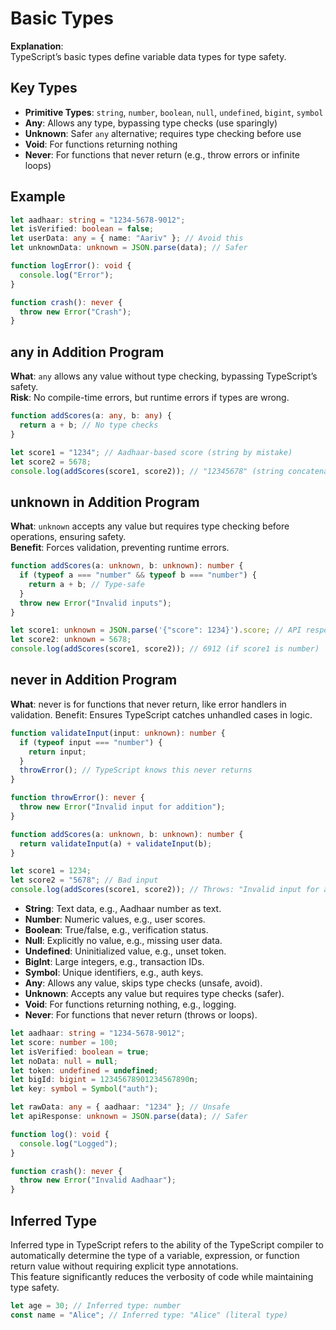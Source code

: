 # Basic Types

**Explanation**:  
TypeScript’s basic types define variable data types for type safety.

## Key Types

- **Primitive Types**: `string`, `number`, `boolean`, `null`, `undefined`, `bigint`, `symbol`
- **Any**: Allows any type, bypassing type checks (use sparingly)
- **Unknown**: Safer `any` alternative; requires type checking before use
- **Void**: For functions returning nothing
- **Never**: For functions that never return (e.g., throw errors or infinite loops)

## Example

```ts
let aadhaar: string = "1234-5678-9012";
let isVerified: boolean = false;
let userData: any = { name: "Aariv" }; // Avoid this
let unknownData: unknown = JSON.parse(data); // Safer

function logError(): void {
  console.log("Error");
}

function crash(): never {
  throw new Error("Crash");
}

```

## any in Addition Program

**What**: `any` allows any value without type checking, bypassing TypeScript’s safety.  
**Risk**: No compile-time errors, but runtime errors if types are wrong.

```ts
function addScores(a: any, b: any) {
  return a + b; // No type checks
}

let score1 = "1234"; // Aadhaar-based score (string by mistake)
let score2 = 5678;
console.log(addScores(score1, score2)); // "12345678" (string concatenation, not addition!)
```
## unknown in Addition Program

**What**: `unknown` accepts any value but requires type checking before operations, ensuring safety.  
**Benefit**: Forces validation, preventing runtime errors.

```ts
function addScores(a: unknown, b: unknown): number {
  if (typeof a === "number" && typeof b === "number") {
    return a + b; // Type-safe
  }
  throw new Error("Invalid inputs");
}

let score1: unknown = JSON.parse('{"score": 1234}').score; // API response
let score2: unknown = 5678;
console.log(addScores(score1, score2)); // 6912 (if score1 is number)

```
## never in Addition Program
**What**: never is for functions that never return, like error handlers in validation. Benefit: Ensures TypeScript catches unhandled cases in logic.
```ts
function validateInput(input: unknown): number {
  if (typeof input === "number") {
    return input;
  }
  throwError(); // TypeScript knows this never returns
}

function throwError(): never {
  throw new Error("Invalid input for addition");
}

function addScores(a: unknown, b: unknown): number {
  return validateInput(a) + validateInput(b);
}

let score1 = 1234;
let score2 = "5678"; // Bad input
console.log(addScores(score1, score2)); // Throws: "Invalid input for addition"
```
- **String**: Text data, e.g., Aadhaar number as text.
- **Number**: Numeric values, e.g., user scores.
- **Boolean**: True/false, e.g., verification status.
- **Null**: Explicitly no value, e.g., missing user data.
- **Undefined**: Uninitialized value, e.g., unset token.
- **BigInt**: Large integers, e.g., transaction IDs.
- **Symbol**: Unique identifiers, e.g., auth keys.
- **Any**: Allows any value, skips type checks (unsafe, avoid).
- **Unknown**: Accepts any value but requires type checks (safer).
- **Void**: For functions returning nothing, e.g., logging.
- **Never**: For functions that never return (throws or loops).

```ts
let aadhaar: string = "1234-5678-9012";
let score: number = 100;
let isVerified: boolean = true;
let noData: null = null;
let token: undefined = undefined;
let bigId: bigint = 12345678901234567890n;
let key: symbol = Symbol("auth");

let rawData: any = { aadhaar: "1234" }; // Unsafe
let apiResponse: unknown = JSON.parse(data); // Safer

function log(): void {
  console.log("Logged");
}

function crash(): never {
  throw new Error("Invalid Aadhaar");
}

```
## Inferred Type

Inferred type in TypeScript refers to the ability of the TypeScript compiler to automatically determine the type of a variable, expression, or function return value without requiring explicit type annotations.  
This feature significantly reduces the verbosity of code while maintaining type safety.

```ts
let age = 30; // Inferred type: number
const name = "Alice"; // Inferred type: "Alice" (literal type)
